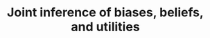 ---
layout: chapter
title: Joint inference of biases, beliefs, and utilities
description: Discuss identifiability.
status: stub
---